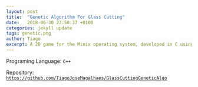 ```yaml
---
layout: post
title:  "Genetic Algorithm For Glass Cutting"
date:   2018-06-30 23:50:37 +0100
categories: jekyll update
tags: genetic.png
author: Tiago
excerpt: A 2D game for the Minix operating system, developed in C using only the C standard library and Minix's OS API.
---
```


Programing Language: `C++`

Repository: [`https://github.com/TiagoJoseMagalhaes/GlassCuttingGeneticAlgo`](https://github.com/TiagoJoseMagalhaes/GlassCuttingGeneticAlgo)